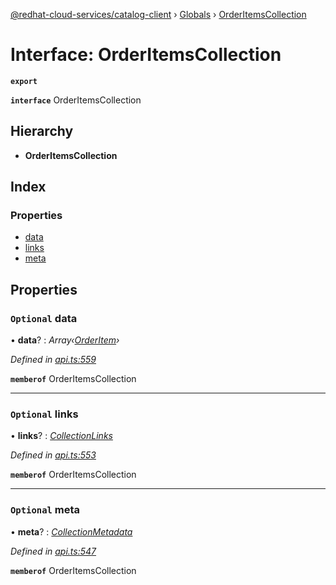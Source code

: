 [@redhat-cloud-services/catalog-client](../README.md) › [Globals](../globals.md) › [OrderItemsCollection](orderitemscollection.md)

# Interface: OrderItemsCollection

**`export`** 

**`interface`** OrderItemsCollection

## Hierarchy

* **OrderItemsCollection**

## Index

### Properties

* [data](orderitemscollection.md#optional-data)
* [links](orderitemscollection.md#optional-links)
* [meta](orderitemscollection.md#optional-meta)

## Properties

### `Optional` data

• **data**? : *Array‹[OrderItem](orderitem.md)›*

*Defined in [api.ts:559](https://github.com/RedHatInsights/javascript-clients.gi/blob/master/packages/catalog/api.ts#L559)*

**`memberof`** OrderItemsCollection

___

### `Optional` links

• **links**? : *[CollectionLinks](collectionlinks.md)*

*Defined in [api.ts:553](https://github.com/RedHatInsights/javascript-clients.gi/blob/master/packages/catalog/api.ts#L553)*

**`memberof`** OrderItemsCollection

___

### `Optional` meta

• **meta**? : *[CollectionMetadata](collectionmetadata.md)*

*Defined in [api.ts:547](https://github.com/RedHatInsights/javascript-clients.gi/blob/master/packages/catalog/api.ts#L547)*

**`memberof`** OrderItemsCollection
